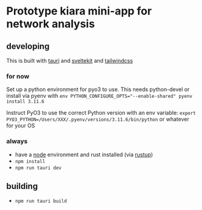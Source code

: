 # Prototype kiara mini-app for network analysis

## developing

This is built with [tauri](https://tauri.app) and [sveltekit](https://kit.svelte.dev/) and [tailwindcss](https://tailwindcss.com/)

### for now

Set up a python environment for pyo3 to use. This needs python-devel or install via pyenv with `env PYTHON_CONFIGURE_OPTS="--enable-shared" pyenv install 3.11.6`

Instruct PyO3 to use the correct Python version with an env variable: `export PYO3_PYTHON=/Users/XXX/.pyenv/versions/3.11.6/bin/python` or whatever for your OS

### always

- have a [node](https://nodejs.org/en) environment and rust installed (via [rustup](https://rustup.rs/))
- `npm install`
- `npm run tauri dev`

## building

- `npm run tauri build`
